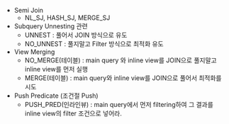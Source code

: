 * Semi Join
  - NL_SJ, HASH_SJ, MERGE_SJ
* Subquery Unnesting 관련
  - UNNEST : 풀어서 JOIN 방식으로 유도
  - NO_UNNEST : 풀지말고 Filter 방식으로 최적화 유도
* View Merging
  - NO_MERGE(테이블) : main query 와 inline view를 JOIN으로 풀지말고 inline view를 먼저 실행
  - MERGE(테이블) : main query와 inline view를 JOIN으로 풀어서 최적화를 시도
* Push Predicate (조건절 Push)
  - PUSH_PRED(인라인뷰) : main query에서 먼저 filtering하여 그 결과를 inline view의 filter 조건으로 넣어라.
